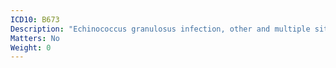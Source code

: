```yaml
---
ICD10: B673
Description: "Echinococcus granulosus infection, other and multiple sites"
Matters: No
Weight: 0
---
```


